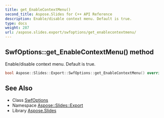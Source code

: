 ```yaml
---
title: get_EnableContextMenu()
second_title: Aspose.Slides for C++ API Reference
description: Enable/disable context menu. Default is true.
type: docs
weight: 287
url: /aspose.slides.export/swfoptions/get_enablecontextmenu/
---
```

## SwfOptions::get_EnableContextMenu() method


Enable/disable context menu. Default is true.

```cpp
bool Aspose::Slides::Export::SwfOptions::get_EnableContextMenu() override
```

## See Also

* Class [SwfOptions](../)
* Namespace [Aspose::Slides::Export](../../)
* Library [Aspose.Slides](../../../)